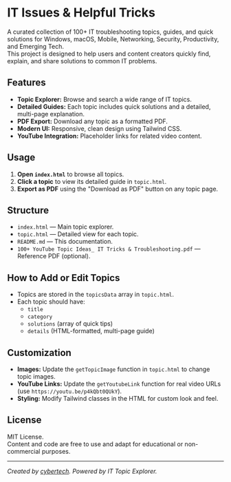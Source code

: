 # IT Issues & Helpful Tricks

A curated collection of 100+ IT troubleshooting topics, guides, and quick solutions for Windows, macOS, Mobile, Networking, Security, Productivity, and Emerging Tech.  
This project is designed to help users and content creators quickly find, explain, and share solutions to common IT problems.

## Features

- **Topic Explorer:** Browse and search a wide range of IT topics.
- **Detailed Guides:** Each topic includes quick solutions and a detailed, multi-page explanation.
- **PDF Export:** Download any topic as a formatted PDF.
- **Modern UI:** Responsive, clean design using Tailwind CSS.
- **YouTube Integration:** Placeholder links for related video content.

## Usage

1. **Open `index.html`** to browse all topics.
2. **Click a topic** to view its detailed guide in `topic.html`.
3. **Export as PDF** using the "Download as PDF" button on any topic page.

## Structure

- `index.html` — Main topic explorer.
- `topic.html` — Detailed view for each topic.
- `README.md` — This documentation.
- `100+ YouTube Topic Ideas_ IT Tricks & Troubleshooting.pdf` — Reference PDF (optional).

## How to Add or Edit Topics

- Topics are stored in the `topicsData` array in `topic.html`.
- Each topic should have:
  - `title`
  - `category`
  - `solutions` (array of quick tips)
  - `details` (HTML-formatted, multi-page guide)

## Customization

- **Images:** Update the `getTopicImage` function in `topic.html` to change topic images.
- **YouTube Links:** Update the `getYoutubeLink` function for real video URLs (use `https://youtu.be/p4kQbt0QUkY`).
- **Styling:** Modify Tailwind classes in the HTML for custom look and feel.

## License

MIT License.  
Content and code are free to use and adapt for educational or non-commercial purposes.

---

*Created by [cybertech](https://youtu.be/p4kQbt0QUkY). Powered by IT Topic Explorer.*
